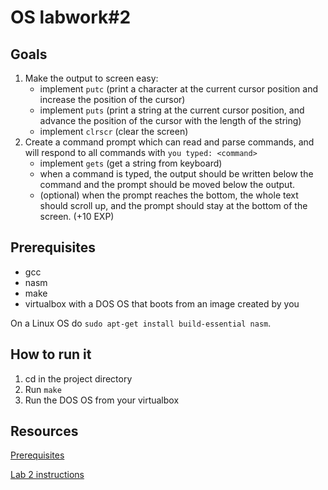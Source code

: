 OS labwork#2
=======

Goals
------
1.   Make the output to screen easy:
     + implement `putc` (print a character at the current cursor position and increase the position of the cursor)
     + implement `puts` (print a string at the current cursor position, and advance the position of the cursor with the length of the string)
     + implement `clrscr` (clear the screen)
2.   Create a command prompt which can read and parse commands, and will respond to all commands with `you typed: <command>`
     + implement `gets` (get a string from keyboard)
     + when a command is typed, the output should be written below the command and the prompt should be moved below the output.
     + (optional) when the prompt reaches the bottom, the whole text should scroll up, and the prompt should stay at the bottom of the screen. (+10 EXP)

Prerequisites
--------------------------
+ gcc
+ nasm
+ make
+ virtualbox with a DOS OS that boots from an image created by you

On a Linux OS do `sudo apt-get install build-essential nasm`.

How to run it
--------------
1.   cd in the project directory
2.   Run `make`
3.   Run the DOS OS from your virtualbox

Resources
-----------
[Prerequisites](http://alisnic.net/blog/os-class-lab1/)

[Lab 2 instructions](http://alisnic.net/blog/os-class-lab2/)